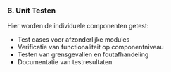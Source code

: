 ### 6. Unit Testen
Hier worden de individuele componenten getest:
- Test cases voor afzonderlijke modules
- Verificatie van functionaliteit op componentniveau
- Testen van grensgevallen en foutafhandeling
- Documentatie van testresultaten